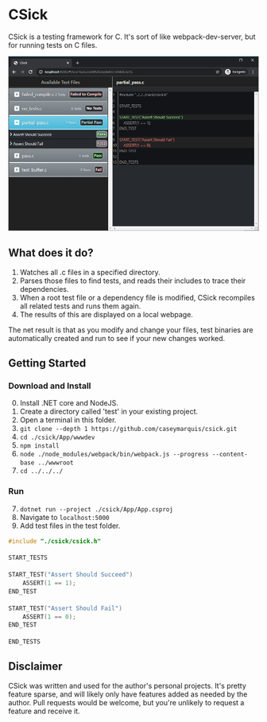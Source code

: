 # CSick

CSick is a testing framework for C. It's sort of like webpack-dev-server, but
for running tests on C files.

![Sample Testing Image](https://raw.githubusercontent.com/caseymarquis/csick/master/docs/sample.png)

## What does it do?
1. Watches all .c files in a specified directory.
2. Parses those files to find tests, and reads their includes to trace their dependencies.
3. When a root test file or a dependency file is modified, CSick recompiles all related tests and runs them again.
4. The results of this are displayed on a local webpage.

The net result is that as you modify and change your files, test binaries are automatically created and run to see if your new changes worked.

## Getting Started

### Download and Install
0. Install .NET core and NodeJS.
1. Create a directory called 'test' in your existing project.
2. Open a terminal in this folder.
3. `git clone --depth 1 https://github.com/caseymarquis/csick.git`
4. `cd ./csick/App/wwwdev`
4. `npm install`
5. `node ./node_modules/webpack/bin/webpack.js --progress --content-base ../wwwroot`
6. `cd ../../../`

### Run
7. `dotnet run --project ./csick/App/App.csproj`
8. Navigate to `localhost:5000`
9. Add test files in the test folder.

```c
#include "./csick/csick.h"

START_TESTS

START_TEST("Assert Should Succeed")
    ASSERT(1 == 1);
END_TEST

START_TEST("Assert Should Fail")
    ASSERT(1 == 0);
END_TEST

END_TESTS
```
## Disclaimer

CSick was written and used for the author's personal projects. It's pretty feature sparse, and will likely only have features added as needed by the author. Pull requests would be welcome, but you're unlikely to request a feature and receive it.
